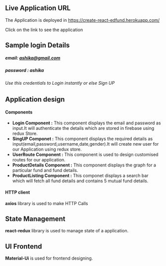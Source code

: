 ## Live Application URL

The Application is deployed in https://create-react-edfund.herokuapp.com/

Click on the link to see the application

## Sample login Details 

##### email: ashika@gmail.com 
##### password : ashika 
###### Use this credentials to Login instantly or else Sign UP


## Application design
#### Components

* **Login Component :** This component displays the email and password as input.It will authenticate the details which are stored in firebase using redux Store.
* **SingUP Componet :** This component displays the required details as input(email,password,username,date,gender).It will create new user for our Application using redux store.
* **UserRoute Component :**  This component is used to design customised routes for our application.
* **ProductDetails Component :**  This component displays the graph for a particular fund and fund details.
* **ProductListing Component :** This componet displays a search bar which will fetch all fund details  and contains 5 mutual fund details.

#### HTTP client

**axios** library is used to make HTTP Calls

## State Management 

**react-redux** library is used to manage state of a application.

## UI Frontend 

**Material-Ui**  is used for frontend designing.








